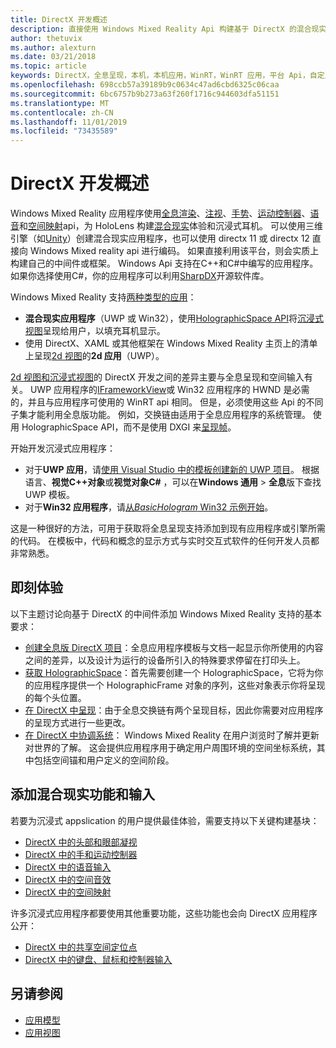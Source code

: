 ```yaml
---
title: DirectX 开发概述
description: 直接使用 Windows Mixed Reality Api 构建基于 DirectX 的混合现实引擎。
author: thetuvix
ms.author: alexturn
ms.date: 03/21/2018
ms.topic: article
keywords: DirectX，全息呈现，本机，本机应用，WinRT，WinRT 应用，平台 Api，自定义引擎，中间件
ms.openlocfilehash: 698ccb57a39189b9c0634c47ad6cbd6325c06caa
ms.sourcegitcommit: 6bc6757b9b273a63f260f1716c944603dfa51151
ms.translationtype: MT
ms.contentlocale: zh-CN
ms.lasthandoff: 11/01/2019
ms.locfileid: "73435589"
---
```

# <a name="directx-development-overview"></a>DirectX 开发概述


Windows Mixed Reality 应用程序使用[全息渲染](rendering.md)、[注视](gaze-and-commit.md)、[手势](gaze-and-commit.md#composite-gestures)、[运动控制器](motion-controllers.md)、[语音](voice-input.md)和[空间映射](spatial-mapping.md)api，为 HoloLens 构建[混合现实](mixed-reality.md)体验和沉浸式耳机。 可以使用三维引擎（如[Unity](unity-development-overview.md)）创建混合现实应用程序，也可以使用 directx 11 或 directx 12 直接向 Windows Mixed reality api 进行编码。 如果直接利用该平台，则会实质上构建自己的中间件或框架。 Windows Api 支持在C++和C#中编写的应用程序。 如果你选择使用C#，你的应用程序可以利用[SharpDX](https://sharpdx.org/)开源软件库。


Windows Mixed Reality 支持[两种类型的应用](app-views.md)：
* **混合现实应用程序**（UWP 或 Win32），使用[HolographicSpace API](getting-a-holographicspace.md)将[沉浸式视图](app-views.md)呈现给用户，以填充耳机显示。
* 使用 DirectX、XAML 或其他框架在 Windows Mixed Reality 主页上的清单上呈现[2d 视图](app-views.md#2d-views)的**2d 应用**（UWP）。


[2d 视图和沉浸式视图](app-views.md)的 DirectX 开发之间的差异主要与全息呈现和空间输入有关。 UWP 应用程序的[IFrameworkView](https://msdn.microsoft.com/library/windows/apps/windows.applicationmodel.core.iframeworkview.aspx)或 Win32 应用程序的 HWND 是必需的，并且与应用程序可使用的 WinRT api 相同。 但是，必须使用这些 Api 的不同子集才能利用全息版功能。 例如，交换链由适用于全息应用程序的系统管理。 使用 HolographicSpace API，而不是使用 DXGI 来[呈现帧](rendering-in-directx.md)。

开始开发沉浸式应用程序：
* 对于**UWP 应用**，请[使用 Visual Studio 中的模板创建新的 UWP 项目](creating-a-holographic-directx-project.md)。 根据语言、**视觉C++对象**或**视觉对象C#** ，可以在**Windows 通用** > **全息**版下查找 UWP 模板。
* 对于**Win32 应用程序**，请[从*BasicHologram* Win32 示例开始](creating-a-holographic-directx-project.md#creating-a-win32-project)。

这是一种很好的方法，可用于获取将全息呈现支持添加到现有应用程序或引擎所需的代码。 在模板中，代码和概念的显示方式与实时交互式软件的任何开发人员都非常熟悉。


## <a name="getting-started"></a>即刻体验

以下主题讨论向基于 DirectX 的中间件添加 Windows Mixed Reality 支持的基本要求：

* [创建全息版 DirectX 项目](creating-a-holographic-directx-project.md)：全息应用程序模板与文档一起显示你所使用的内容之间的差异，以及设计为运行的设备所引入的特殊要求停留在打印头上。
* [获取 HolographicSpace](getting-a-holographicspace.md)：首先需要创建一个 HolographicSpace，它将为你的应用程序提供一个 HolographicFrame 对象的序列，这些对象表示你将呈现的每个头位置。
* [在 DirectX 中呈现](rendering-in-directx.md)：由于全息交换链有两个呈现目标，因此你需要对应用程序的呈现方式进行一些更改。
* [在 DirectX 中协调系统](coordinate-systems-in-directx.md)： Windows Mixed Reality 在用户浏览时了解并更新对世界的了解。 这会提供应用程序用于确定用户周围环境的空间坐标系统，其中包括空间锚和用户定义的空间阶段。

## <a name="adding-mixed-reality-capabilities-and-inputs"></a>添加混合现实功能和输入

若要为沉浸式 appslication 的用户提供最佳体验，需要支持以下关键构建基块：

* [DirectX 中的头部和眼部凝视](gaze-in-directx.md)
* [DirectX 中的手和运动控制器](hands-and-motion-controllers-in-directx.md)
* [DirectX 中的语音输入](voice-input-in-directx.md)
* [DirectX 中的空间音效](spatial-sound-in-directx.md)
* [DirectX 中的空间映射](spatial-mapping-in-directx.md)


许多沉浸式应用程序都要使用其他重要功能，这些功能也会向 DirectX 应用程序公开：

* [DirectX 中的共享空间定位点](shared-spatial-anchors-in-directx.md)
* [DirectX 中的键盘、鼠标和控制器输入](keyboard,-mouse,-and-controller-input-in-directx.md)

## <a name="see-also"></a>另请参阅
* [应用模型](app-model.md)
* [应用视图](app-views.md)
